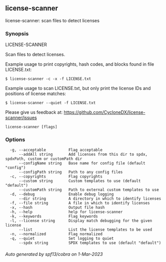 ## license-scanner

license-scanner: scan files to detect licenses

### Synopsis


LICENSE-SCANNER

Scan files to detect licenses.

Example usage to print copyrights, hash codes, and blocks found in file LICENSE.txt:

    $ license-scanner -c -x -f LICENSE.txt

Example usage to scan LICENSE.txt, but only print the license IDs and positions of license matches:

    $ license-scanner --quiet -f LICENSE.txt

Please give us feedback at: https://github.com/CycloneDX/license-scanner/issues
		

```
license-scanner [flags]
```

### Options

```
  -g, --acceptable          Flag acceptable
      --addAll string       Add licenses from this dir to spdx, spdxPath, custom or customPath dir
      --configName string   Base name for config file (default "config")
      --configPath string   Path to any config files
  -c, --copyrights          Flag copyrights
      --custom string       Custom templates to use (default "default")
      --customPath string   Path to external custom templates to use
  -d, --debug               Enable debug logging
      --dir string          A directory in which to identify licenses
  -f, --file string         A file in which to identify licenses
  -x, --hash                Output file hash
  -h, --help                help for license-scanner
  -k, --keywords            Flag keywords
  -l, --license string      Display match debugging for the given license
      --list                List the license templates to be used
  -n, --normalized          Flag normalized
  -q, --quiet               Set logging to quiet
      --spdx string         SPDX templates to use (default "default")
```

###### Auto generated by spf13/cobra on 1-Mar-2023

